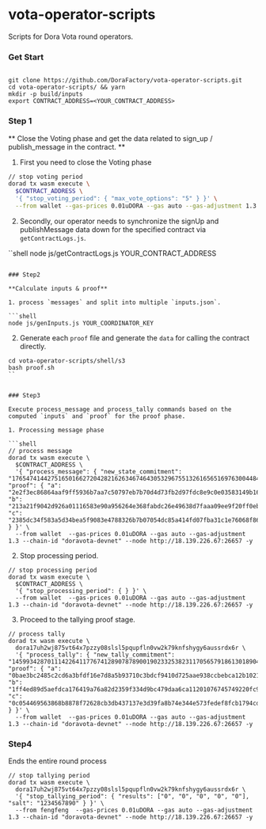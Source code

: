 # vota-operator-scripts
Scripts for Dora Vota round operators.

### Get Start

```shell

git clone https://github.com/DoraFactory/vota-operator-scripts.git
cd vota-operator-scripts/ && yarn
mkdir -p build/inputs
export CONTRACT_ADDRESS=<YOUR_CONTRACT_ADDRESS>
```
### Step 1

** Close the Voting phase and get the data related to sign_up / publish_message in the contract. **

1. First you need to close the Voting phase

```bash
// stop voting period
dorad tx wasm execute \
  $CONTRACT_ADDRESS \
  '{ "stop_voting_period": { "max_vote_options": "5" } }' \
  --from wallet --gas-prices 0.01uDORA --gas auto --gas-adjustment 1.3 --chain-id "doravota-devnet" --node http://18.139.226.67:26657 -y
```

2. Secondly, our operator needs to synchronize the signUp and publishMessage data down for the specified contract via `getContractLogs.js`.

``shell
node js/getContractLogs.js YOUR_CONTRACT_ADDRESS
```

### Step2

**Calculate inputs & proof**

1. process `messages` and split into multiple `inputs.json`.

```shell
node js/genInputs.js YOUR_COORDINATOR_KEY
```

2. Generate each `proof` file and generate the `data` for calling the contract directly.

```shell
cd vota-operator-scripts/shell/s3
bash proof.sh
``


### Step3

Execute process_message and process_tally commands based on the computed `inputs` and `proof` for the proof phase.

1. Processing message phase

```shell
// process message
dorad tx wasm execute \
  $CONTRACT_ADDRESS \
  '{ "process_message": { "new_state_commitment": "17654741442751650166272042821626346746430532967551326165651697630044841584120", "proof": { "a": "2e2f3ec86864aaf9ff5936b7aa7c50797eb7b70d4d73fb2d97fdc8e9c0e03583149b169f45d10395042c3f7b44d3fbc4e997b0ac0549b474e19eadeca9a4f141",  "b": "213a21f9042d926a01116583e90a956264e368fabdc26e49638d7faaa09ee9f20ff0eb1a87dd3fc412cedb749823d2f97c0247ae4df89003e0dacd5bc195c990107b7a645d618143c91d78b6a456c71c690f469ea5b0b808e89a3228f92147b2108008e3de0fa8b1ff576cfc92047be60bd7a43e76d1e651bba1b494d58c6170", "c": "2385dc34f583a5d34bea5f9083e4788326b7b07054dc85a414fd07fba31c1e76068f86ff1d85f70c55bb4737d1f77744ee73c41d6d4cbc727b624e09ef5fffa0"} } }' \
  --from wallet  --gas-prices 0.01uDORA --gas auto --gas-adjustment 1.3 --chain-id "doravota-devnet" --node http://18.139.226.67:26657 -y
```



2. Stop processing period.

```shell
// stop processing period
dorad tx wasm execute \
  $CONTRACT_ADDRESS \
  '{ "stop_processing_period": { } }' \
  --from wallet  --gas-prices 0.01uDORA --gas auto --gas-adjustment 1.3 --chain-id "doravota-devnet" --node http://18.139.226.67:26657 -y
```



3. Proceed to the tallying proof stage.

```shell
// process tally
dorad tx wasm execute \
  dora17uh2wj875vt64x7pzzy08slsl5pqupfln0vw2k79knfshygy6aussrdx6r \
  '{ "process_tally": { "new_tally_commitment": "14599342870111422641177674128907878900190233253823117056579186130189049965778", "proof": { "a": "0bae3bc2485c2cd6a3bfdf16e7d8a5b93710c3bdcf9410d725aae938ccbebca12b1021be36b6c1d96db410d52369a0e51249da0a1b41497af53bb227ae1e674e",  "b": "1ff4ed89d5aefdca176419a76a82d2359f334d9bc479daa6ca11201076745749220fc921f3e77889779969467456beec42cdb5c874e3961a7a0f29b75899417929d1f4d3bb2ca8cfa15b1a1c893f0daa9304131f7512841174b2d2deeb30462e2f8eed8ab95da0c502c740216f89553f1b37ee2d34110c04363a34093337044b", "c": "0c054469563868b8878f72628cb3db437137e3d39fa8b74e344e573fedef8fcb1794cd30a661746438034f71e49349ac16357ebd8c1afc8be7585f4aa5366534"} } }' \
  --from wallet  --gas-prices 0.01uDORA --gas auto --gas-adjustment 1.3 --chain-id "doravota-devnet" --node http://18.139.226.67:26657 -y
```

### Step4

Ends the entire round process

```shell
// stop tallying period
dorad tx wasm execute \
  dora17uh2wj875vt64x7pzzy08slsl5pqupfln0vw2k79knfshygy6aussrdx6r \
  '{ "stop_tallying_period": { "results": ["0", "0", "0", "0", "0"], "salt": "1234567890" } }' \
  --from fengfeng  --gas-prices 0.01uDORA --gas auto --gas-adjustment 1.3 --chain-id "doravota-devnet" --node http://18.139.226.67:26657 -y
```
